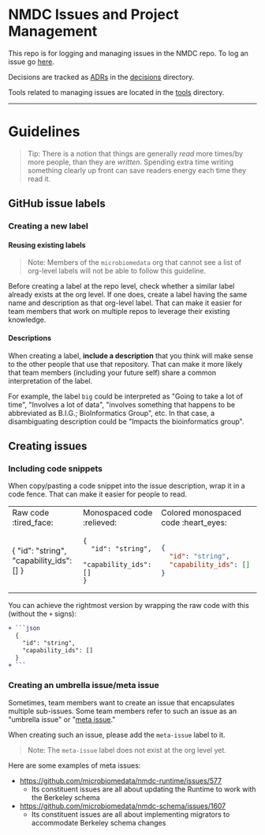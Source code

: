 # NMDC Issues and Project Management 

This repo is for logging and managing issues in the NMDC repo. To log an issue go [here](https://github.com/microbiomedata/issues/issues). 

Decisions are tracked as [ADRs](https://adr.github.io/) in the [decisions](./decisions/) directory.

Tools related to managing issues are located in the [tools](./tools/) directory.

---

# Guidelines

> Tip: There is a notion that things are generally _read_ more times/by more people, than they are _written_. Spending extra time writing something clearly up front can save readers energy each time they read it.

## GitHub issue labels

### Creating a new label

#### Reusing existing labels

> Note: Members of the `microbiomedata` org that cannot see a list of org-level labels will not be able to follow this guideline.

Before creating a label at the repo level, check whether a similar label already exists at the org level. If one does, create a label having the same name and description as that org-level label. That can make it easier for team members that work on multiple repos to leverage their existing knowledge.

#### Descriptions

When creating a label, **include a description** that you think will make sense to the other people that use that repository. That can make it more likely that team members (including your future self) share a common interpretation of the label.

For example, the label `big` could be interpreted as "Going to take a lot of time", "Involves a lot of data", "involves something that happens to be abbreviated as B.I.G.; BioInformatics Group", etc. In that case, a disambiguating description could be "Impacts the bioinformatics group".

## Creating issues

### Including code snippets

When copy/pasting a code snippet into the issue description, wrap it in a code fence. That can make it easier for people to read.

<table>
<tr>
  <td>Raw code :tired_face:</td>
  <td>Monospaced code :relieved:</td>
  <td>Colored monospaced code :heart_eyes:</td>
</tr>
<tr>
<td>

{
  "id": "string",
  "capability_ids": []
}

</td>
<td>
    
```
{
  "id": "string",
  "capability_ids": []
}
```

</td>
<td>
    
```json
{
  "id": "string",
  "capability_ids": []
}
```

</td>
</tr>
</table>

You can achieve the rightmost version by wrapping the raw code with this (without the `+` signs):

```diff
+ ```json
  {
    "id": "string",
    "capability_ids": []
  }
+ ```
```

### Creating an umbrella issue/meta issue

Sometimes, team members want to create an issue that encapsulates multiple sub-issues. Some team members refer to such an issue as an "umbrella issue" or "[meta issue](https://github.com/dart-lang/sdk/blob/main/docs/Working-with-meta-issues.md)."

When creating such an issue, please add the `meta-issue` label to it.

> Note: The `meta-issue` label does not exist at the org level yet.

Here are some examples of meta issues:

- https://github.com/microbiomedata/nmdc-runtime/issues/577
  - Its constituent issues are all about updating the Runtime to work with the Berkeley schema
- https://github.com/microbiomedata/nmdc-schema/issues/1607
  - Its constituent issues are all about implementing migrators to accommodate Berkeley schema changes
